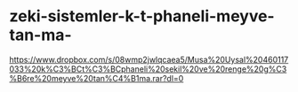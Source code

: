 # zeki-sistemler-k-t-phaneli-meyve-tan-ma-
https://www.dropbox.com/s/08wmp2jwlqcaea5/Musa%20Uysal%20460117033%20k%C3%BCt%C3%BCphaneli%20sekil%20ve%20renge%20g%C3%B6re%20meyve%20tan%C4%B1ma.rar?dl=0
